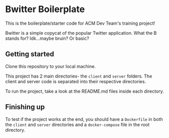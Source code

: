 # Bwitter Boilerplate

This is the boilerplate/starter code for ACM Dev Team's training project!

Bwitter is a simple copycat of the popular Twitter application. What the B stands for? Idk...maybe bruin? Or basic?

## Getting started

Clone this repository to your local machine.

This project has 2 main directories- the `client` and `server` folders. The client and server code is separated into their respective directories.

To run the project, take a look at the README.md files inside each directory.

## Finishing up

To test if the project works at the end, you should have a `Dockerfile` in both the `client` and `server` directories and a `docker-compose` file in the root directory.
